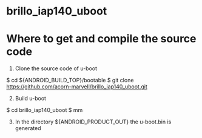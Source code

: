 # brillo_iap140_uboot

Where to get and compile the source code
========================================

1. Clone the source code of u-boot

  $ cd ${ANDROID_BUILD_TOP}/bootable
  $ git clone https://github.com/acorn-marvell/brillo_iap140_uboot.git

2. Build u-boot

  $ cd brillo_iap140_uboot
  $ mm

3. In the directory ${ANDROID_PRODUCT_OUT} the u-boot.bin is generated
